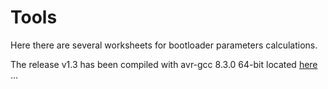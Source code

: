 Tools
=====
Here there are several worksheets for bootloader parameters calculations.

The release v1.3 has been compiled with avr-gcc 8.3.0 64-bit located [here](https://github.com/casanovg/avr-toolchains) ...
